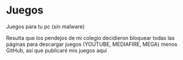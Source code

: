 # Juegos
Juegos para tu pc
(sin malware)

Resulta que los pendejos de mi colegio decidieron 
bloquear todas las páginas para descargar juegos
(YOUTUBE, MEDIAFIRE, MEGA) menos GitHub, así que
publicaré mis juegos aquí 
